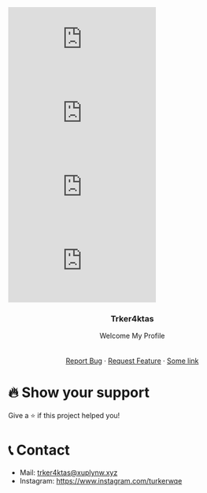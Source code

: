 [![stars](https://img.shields.io/github/stars/Trker4ktas/readme.md?color=yellow&logo=github&style=for-the-badge)](https://github.com/Trker4ktas/readme.md)
[![license](https://img.shields.io/github/license/Trker4ktas/readme.md?logo=github&style=for-the-badge)](https://github.com/Trker4ktas/readme.md)
[![forks](https://img.shields.io/github/forks/Trker4ktas/readme.md?color=green&logo=github&style=for-the-badge)](https://github.com/Trker4ktas/readme.md)
[![issues](https://img.shields.io/github/issues/Trker4ktas/readme.md?color=red&logo=github&style=for-the-badge)](https://github.com/Trker4ktas/readme.md)

<p align="center">
  <h3 align="center">Trker4ktas</h3>

  <p align="center">
    Welcome My Profile
    <br />
    <br />
    <br />
    <a href="https://github.com/barbarbar338/readme-template/issues">Report Bug</a>
    ·
    <a href="https://github.com/barbarbar338/readme-template/issues">Request Feature</a>
    ·
    <a href="https://barbarbar338.fly.dev">Some link</a>
  </p>
</p>

# 🔥 Show your support

Give a ⭐️ if this project helped you!

# 📞 Contact

-   Mail: trker4ktas@xuplynw.xyz
-   Instagram: https://www.instagram.com/turkerwqe
